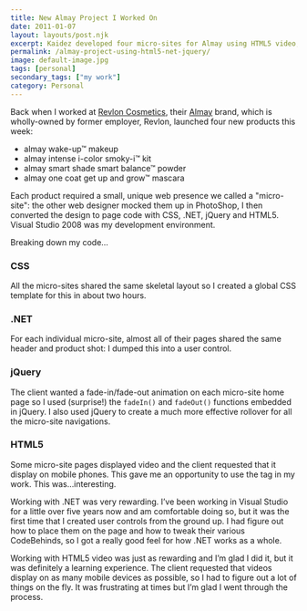 ```yaml
---
title: New Almay Project I Worked On
date: 2011-01-07
layout: layouts/post.njk
excerpt: Kaidez developed four micro-sites for Almay using HTML5 video, jQuery, .NET and CSS
permalink: /almay-project-using-html5-net-jquery/
image: default-image.jpg
tags: [personal]
secondary_tags: ["my work"]
category: Personal
---
```

Back when I worked at [Revlon Cosmetics][2], their [Almay][1] brand, which is wholly-owned by former employer, Revlon, launched four new products this week:

 [1]: http://almay.com/
 [2]: http://revlon.com/

*   almay wake-up™ makeup
*   almay intense i-color smoky-i™ kit
*   almay smart shade smart balance™ powder
*   almay one coat get up and grow™ mascara

Each product required a small, unique web presence we called a "micro-site": the other web designer mocked them up in PhotoShop, I then converted the design to page code with CSS, .NET, jQuery and HTML5. Visual Studio 2008 was my development environment.

Breaking down my code…

### CSS

All the micro-sites shared the same skeletal layout so I created a global CSS template for this in about two hours.

### .NET

For each individual micro-site, almost all of their pages shared the same header and product shot: I dumped this into a user control.

### jQuery

The client wanted a fade-in/fade-out animation on each micro-site home page so I used (surprise!) the `fadeIn()` and `fadeOut()` functions embedded in jQuery. I also used jQuery to create a much more effective rollover for all the micro-site navigations.

### HTML5

Some micro-site pages displayed video and the client requested that it display on mobile phones. This gave me an opportunity to use the  tag in my work. This was…interesting.

Working with .NET was very rewarding. I’ve been working in Visual Studio for a little over five years now and am comfortable doing so, but it was the first time that I created user controls from the ground up. I had figure out how to place them on the page and how to tweak their various CodeBehinds, so I got a really good feel for how .NET works as a whole.

Working with HTML5 video was just as rewarding and I’m glad I did it, but it was definitely a learning experience. The client requested that videos display on as many mobile devices as possible, so I had to figure out a lot of things on the fly. It was frustrating at times but I’m glad I went through the process.

<script type="application/ld+json">
  {
    "@context": "https://schema.org",
    "@type": "TechArticle",
    "headline": "New Almay Project I Worked On",
    "description": "Kai Gittens developed four micro-sites for Almay using HTML5 video, jQuery, .NET and CSS",
    "author": {
      "@type": "Person",
      "name": "Kai Gittens"
    },
    "datePublished": "2011-01-05",
    "dateModified": "2025-08-26",
    "programmingLanguage": "JavaScript",
    "dependencies": "HTML5
  }
</script>

